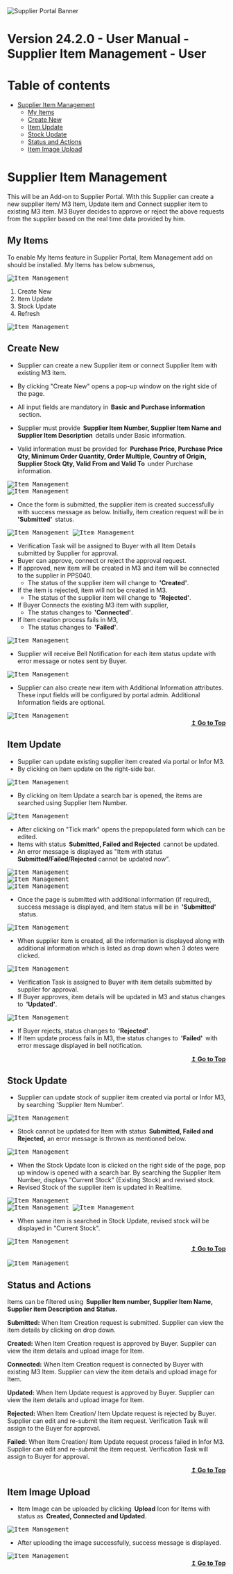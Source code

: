<img alt ="Supplier Portal Banner" src="../../images/pwa/SupplierPortal_Banner.png">

# **Version 24.2.0 - User Manual - Supplier Item Management - User**

# Table of contents

<div id=toc></div>

- [Supplier Item Management](#supplier-item-management)
  - [My Items](#my-items)
  - [Create New](#create-new)
  - [Item Update](#item-update)
  - [Stock Update](#stock-update)
  - [Status and Actions](#status-and-actions)
  - [Item Image Upload](#item-image-upload)

# **Supplier Item Management**

This will be an Add-on to Supplier Portal. With this Supplier can create a new supplier item/ M3 Item, Update item and Connect supplier item to existing M3 item. M3 Buyer decides to approve or reject the above requests from the supplier based on the real time data provided by him.

## **My Items**

To enable My Items feature in Supplier Portal, Item Management add on should be installed. My Items has below submenus,

<kbd>
<img alt="Item_Management" src="../../images/pwa/item_management/ItemPage.png"> 
</kbd>


1. Create New
2. Item Update
3. Stock Update
4. Refresh

<kbd>
<img alt="Item_Management" src="../../images/pwa/item_management/Menus.png"> 
</kbd>

## **Create New**

- Supplier can create a new Supplier item or connect Supplier Item with existing M3 item.

- By clicking "Create New" opens a pop-up window on the right side of the page.
- All input fields are mandatory in  **Basic and Purchase information**  section.
- Supplier must provide  **Supplier Item Number, Supplier Item Name and Supplier Item Description**  details under Basic information.
- Valid information must be provided for  **Purchase Price, Purchase Price Qty, Minimum Order Quantity, Order Multiple, Country of Origin, Supplier Stock Qty, Valid From and Valid To**  under Purchase information.

<kbd>
<img alt="Item_Management" src="../../images/pwa/item_management/CreateNewForm.png">  
</kbd> 
<br/>

<kbd>
<img alt="Item_Management" src="../../images/pwa/item_management/CreateNewForm1.png">
</kbd> 



- Once the form is submitted, the supplier item is created successfully with success message as below. Initially, item creation request will be in  **'Submitted'**  status.

<kbd>
<img alt="Item_Management" src="../../images/pwa/item_management/CreateNewItemStatus.png"> 
</kbd>


<kbd>
<img alt="Item_Management" src="../../images/pwa/item_management/CreateNewItemStatus1.png"> 
</kbd>

- Verification Task will be assigned to Buyer with all Item Details submitted by Supplier for approval.
- Buyer can approve, connect or reject the approval request.
- If approved, new item will be created in M3 and item will be connected to the supplier in PPS040.
  - The status of the supplier item will change to  **'Created'**.
- If the item is rejected, item will not be created in M3.
  - The status of the supplier item will change to  **'Rejected'**.
- If Buyer Connects the existing M3 item with supplier,
  - The status changes to  **'Connected'**.
- If Item creation process fails in M3,
  - The status changes to  **'Failed'**.

<kbd>
<img alt="Item_Management" src="../../images/pwa/item_management/CreatedItem.png"> 
</kbd>

- Supplier will receive Bell Notification for each item status update with error message or notes sent by Buyer.

<kbd>
<img alt="Item_Management" src="../../images/pwa/item_management/Notifications.png"> 
</kbd>

- Supplier can also create new item with Additional Information attributes. These input fields will be configured by portal admin. Additional Information fields are optional.

<kbd>
<img alt="Item_Management" src="../../images/pwa/item_management/CreateNewwithAdditionalInfo.png"> 
</kbd>


<div align="right">
<b>
 <a href="#toc">↥ Go to Top</a>
</b>
</div>


## **Item Update**

- Supplier can update existing supplier item created via portal or Infor M3.
- By clicking on Item update on the right-side bar.

<kbd>
<img alt="Item_Management" src="../../images/pwa/item_management/ItemUpdateIcon.png"> 
</kbd>

- By clicking on Item Update a search bar is opened, the items are searched using Supplier Item Number.

<kbd>
<img alt="Item_Management" src="../../images/pwa/item_management/SupplierItemUpdateSearch.png"> 
</kbd>

- After clicking on "Tick mark" opens the prepopulated form which can be edited.
- Items with status  **Submitted, Failed and Rejected**  cannot be updated.
- An error message is displayed as "Item with status **Submitted/Failed/Rejected** cannot be updated now".

<kbd>
<img alt="Item_Management" src="../../images/pwa/item_management/ItemupdateErrorMessage.png"> 
</kbd>
<br/>

<kbd>
<img alt="Item_Management" src="../../images/pwa/item_management/SupplieritemUpdateForm1.png"> 
</kbd>
<br/>


<kbd>
<img alt="Item_Management" src="../../images/pwa/item_management/SupplierIitemUpdateForm2.png"> 
</kbd>

- Once the page is submitted with additional information (if required), success message is displayed, and Item status will be in  **'Submitted'**  status.

<kbd>
<img alt="Item_Management" src="../../images/pwa/item_management/ItemUpdateMessage.png"> 
</kbd>


- When supplier item is created, all the information is displayed along with additional information which is listed as drop down when 3 dotes were clicked.

<kbd>
<img alt="Item_Management" src="../../images/pwa/item_management/ItemInformation.png"> 
</kbd>


- Verification Task is assigned to Buyer with item details submitted by supplier for approval.
-  If Buyer approves, item details will be updated in M3 and status changes to  **'Updated'**.

<kbd>
<img alt="Item_Management" src="../../images/pwa/item_management/ItemUpdate.png"> 
</kbd>

- If Buyer rejects, status changes to  **'Rejected'**.
- If Item update process fails in M3, the status changes to  **'Failed'**  with error message displayed in bell notification.


<div align="right">
<b>
 <a href="#toc">↥ Go to Top</a>
</b>
</div>


## **Stock Update**

- Supplier can update stock of supplier item created via portal or Infor M3, by searching 'Supplier Item Number'.

<kbd>
<img alt="Item_Management" src="../../images/pwa/item_management/StockUpdateIcon.png"> 
</kbd>

- Stock cannot be updated for Item with status  **Submitted, Failed and Rejected,** an error message is thrown as mentioned below.

<kbd>
<img alt="Item_Management" src="../../images/pwa/item_management/StockUpdateError.png"> 
</kbd>

- When the Stock Update Icon is clicked on the right side of the page, pop up window is opened with a search bar. By searching the Supplier Item Number, displays "Current Stock" (Existing Stock) and revised stock.
- Revised Stock of the supplier item is updated in Realtime.

<kbd>
<img alt="Item_Management" src="../../images/pwa/item_management/Revisedstock.png"> 
</kbd>
<br/>


<kbd>
<img alt="Item_Management" src="../../images/pwa/item_management/StockAfterUpdate.png"> 
</kbd>


<kbd>
<img alt="Item_Management" src="../../images/pwa/item_management/StockUpdateMessage.png"> 
</kbd>


- When same item is searched in Stock Update, revised stock will be displayed in "Current Stock".

<kbd>
<img alt="Item_Management" src="../../images/pwa/item_management/StockAfterUpdate.png"> 
</kbd>


<div align="right">
<b>
 <a href="#toc">↥ Go to Top</a>
</b>
</div>
<br/>


<kbd>
<img alt="Item_Management" src="../../images/pwa/item_management/Filters.png"> 
</kbd>

## **Status and Actions**

Items can be filtered using  **Supplier Item number, Supplier Item Name, Supplier item Description and Status.**

**Submitted:** When Item Creation request is submitted. Supplier can view the item details by clicking on drop down.

**Created:** When Item Creation request is approved by Buyer. Supplier can view the item details and upload image for Item.

**Connected:** When Item Creation request is connected by Buyer with existing M3 Item. Supplier can view the item details and upload image for Item.

**Updated:** When Item Update request is approved by Buyer. Supplier can view the item details and upload image for Item.

**Rejected:** When Item Creation/ Item Update request is rejected by Buyer. Supplier can edit and re-submit the item request. Verification Task will assign to the Buyer for approval.

**Failed:** When Item Creation/ Item Update request process failed in Infor M3. Supplier can edit and re-submit the item request. Verification Task will assign to Buyer for approval.


<div align="right">
<b>
 <a href="#toc">↥ Go to Top</a>
</b>
</div>


## **Item Image Upload**

- Item Image can be uploaded by clicking  **Upload** Icon for Items with status as  **Created, Connected and Updated**.


<kbd>
<img alt="Item_Management" src="../../images/pwa/item_management/ImageUpload.png"> 
</kbd>


- After uploading the image successfully, success message is displayed.

<kbd>
<img alt="Item_Management" src="../../images/pwa/item_management/ImageUploadMesage.png"> 
</kbd>


<div align="right">
<b>
 <a href="#toc">↥ Go to Top</a>
</b>
</div>
